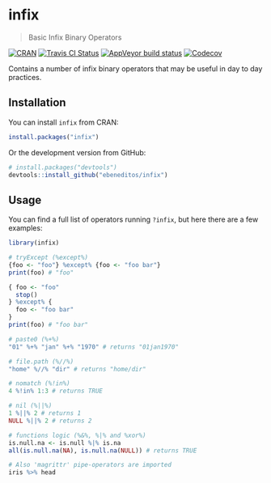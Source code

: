 # infix

> Basic Infix Binary Operators

[![CRAN](http://www.r-pkg.org/badges/version/infix)](https://cran.r-project.org/package=infix)
[![Travis CI Status](https://travis-ci.org/ebeneditos/infix.svg?branch=master)](https://travis-ci.org/ebeneditos/infix)
[![AppVeyor build status](https://ci.appveyor.com/api/projects/status/github/ebeneditos/infix?branch=master&svg=true)](https://ci.appveyor.com/project/ebeneditos/infix)
[![Codecov](https://codecov.io/gh/ebeneditos/infix/branch/master/graphs/badge.svg?branch=master)](https://codecov.io/gh/ebeneditos/infix)

Contains a number of infix binary operators that may be useful in day to day practices.

## Installation

You can install `infix` from CRAN:

``` r
install.packages("infix")
```

Or the development version from GitHub:

``` r
# install.packages("devtools")
devtools::install_github("ebeneditos/infix")
```

## Usage

You can find a full list of operators running `?infix`, but here there are a few examples:

```r
library(infix)

# tryExcept (%except%)
{foo <- "foo"} %except% {foo <- "foo bar"}
print(foo) # "foo"

{ foo <- "foo"
  stop()
} %except% {
  foo <- "foo bar"
}
print(foo) # "foo bar"

# paste0 (%+%)
"01" %+% "jan" %+% "1970" # returns "01jan1970"

# file.path (%//%)
"home" %//% "dir" # returns "home/dir"

# nomatch (%!in%)
4 %!in% 1:3 # returns TRUE

# nil (%||%)
1 %||% 2 # returns 1
NULL %||% 2 # returns 2

# functions logic (%&%, %|% and %xor%)
is.null.na <- is.null %|% is.na
all(is.null.na(NA), is.null.na(NULL)) # returns TRUE

# Also 'magrittr' pipe-operators are imported
iris %>% head
```
